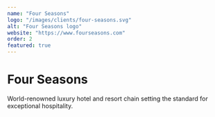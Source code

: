 ```yaml
---
name: "Four Seasons"
logo: "/images/clients/four-seasons.svg"
alt: "Four Seasons logo"
website: "https://www.fourseasons.com"
order: 2
featured: true
---
```


# Four Seasons

World-renowned luxury hotel and resort chain setting the standard for exceptional hospitality. 